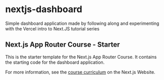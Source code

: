 # nextjs-dashboard
Simple dashboard application made by following along and experimenting with the Vercel intro to Next.JS tutorial series

## Next.js App Router Course - Starter

This is the starter template for the Next.js App Router Course. It contains the starting code for the dashboard application.

For more information, see the [course curriculum](https://nextjs.org/learn) on the Next.js Website.
